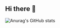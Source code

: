 ## Hi there 👋
![Anurag's GitHub stats](https://github-readme-stats.vercel.app/api?username=P3IBOL711&show_icons=true&theme=radical)
<!--
**P3IBOL711/P3IBOL711** is a ✨ _special_ ✨ repository because its `README.md` (this file) appears on your GitHub profile.

Here are some ideas to get you started:

- 🔭 I’m currently working on ...
- 🌱 I’m currently learning ...
- 👯 I’m looking to collaborate on ...
- 🤔 I’m looking for help with ...
- 💬 Ask me about ...
- 📫 How to reach me: ...
- 😄 Pronouns: ...
- ⚡ Fun fact: ...
-->
